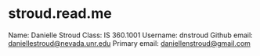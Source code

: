 # stroud.read.me

Name: Danielle Stroud
Class: IS 360.1001
Username: dnstroud
Github email: daniellestroud@nevada.unr.edu
Primary email: daniellenstroud@gmail.com
